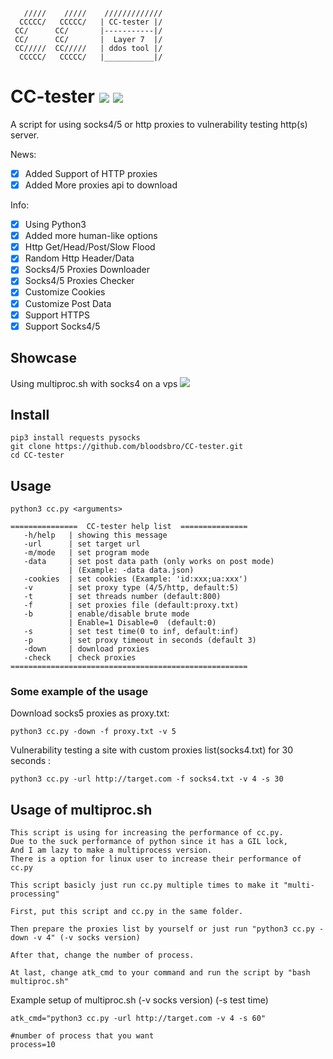        /////    /////    /////////////
      CCCCC/   CCCCC/   | CC-tester |/
     CC/      CC/       |-----------|/ 
     CC/      CC/       |  Layer 7  |/ 
     CC/////  CC/////   | ddos tool |/ 
      CCCCC/   CCCCC/   |___________|/

# CC-tester ![](https://img.shields.io/badge/Version-3.7.1-brightgreen.svg) ![](https://img.shields.io/badge/license-GPLv2-blue.svg)
 A script for using socks4/5 or http proxies to vulnerability testing http(s) server.

 News:
- [x] Added Support of HTTP proxies
- [x] Added More proxies api to download 

 Info:
- [x] Using Python3
- [x] Added more human-like options
- [x] Http Get/Head/Post/Slow Flood
- [x] Random Http Header/Data
- [x] Socks4/5 Proxies Downloader
- [x] Socks4/5 Proxies Checker
- [x] Customize Cookies
- [x] Customize Post Data 
- [x] Support HTTPS
- [x] Support Socks4/5

## Showcase
Using multiproc.sh with socks4 on a vps
![](https://i.imgur.com/KLJIZs8.png)

## Install

    pip3 install requests pysocks
    git clone https://github.com/bloodsbro/CC-tester.git
    cd CC-tester

## Usage

    python3 cc.py <arguments>

```
===============  CC-tester help list  ===============
   -h/help   | showing this message
   -url      | set target url
   -m/mode   | set program mode
   -data     | set post data path (only works on post mode)
             | (Example: -data data.json)
   -cookies  | set cookies (Example: 'id:xxx;ua:xxx')
   -v        | set proxy type (4/5/http, default:5)
   -t        | set threads number (default:800)
   -f        | set proxies file (default:proxy.txt)
   -b        | enable/disable brute mode
             | Enable=1 Disable=0  (default:0)
   -s        | set test time(0 to inf, default:inf)
   -p		 | set proxy timeout in seconds (default 3)
   -down     | download proxies
   -check    | check proxies
=====================================================
```
### Some example of the usage
Download socks5 proxies as proxy.txt:
```
python3 cc.py -down -f proxy.txt -v 5
```
Vulnerability testing a site with custom proxies list(socks4.txt) for 30 seconds :
```
python3 cc.py -url http://target.com -f socks4.txt -v 4 -s 30
```

## Usage of multiproc.sh
```
This script is using for increasing the performance of cc.py.
Due to the suck performance of python since it has a GIL lock,
And I am lazy to make a multiprocess version.
There is a option for linux user to increase their performance of cc.py

This script basicly just run cc.py multiple times to make it "multi-processing"

First, put this script and cc.py in the same folder.

Then prepare the proxies list by yourself or just run "python3 cc.py -down -v 4" (-v socks version)

After that, change the number of process.

At last, change atk_cmd to your command and run the script by "bash multiproc.sh"
```
Example setup of multiproc.sh (-v socks version) (-s test time)
```
atk_cmd="python3 cc.py -url http://target.com -v 4 -s 60"

#number of process that you want
process=10

```
